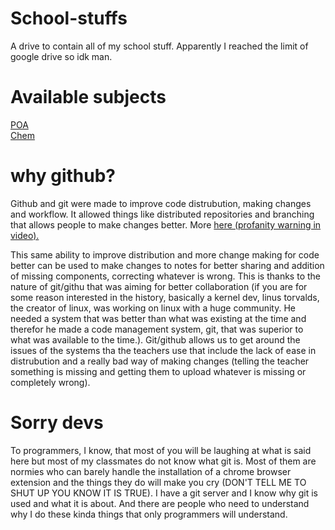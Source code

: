 # School-stuffs
A drive to contain all of my school stuff. Apparently I reached the limit of google drive so idk man.       

# Available subjects
[POA](https://github.com/pendragons-code/School-stuffs/tree/POA)    
[Chem](https://github.com/pendragons-code/School-stuffs/tree/Chem)    
    

# why github?
Github and git were made to improve code distrubution, making changes and workflow. It allowed things like distributed repositories and branching that allows people to make changes better. More [here (profanity warning in video).](https://www.youtube.com/watch?v=4XpnKHJAok8)   

This same ability to improve distribution and more change making for code better can be used to make changes to notes for better sharing and addition of missing components, correcting whatever is wrong. This is thanks to the nature of git/githu that was aiming for better collaboration (if you are for some reason interested in the history, basically a kernel dev, linus torvalds, the creator of linux, was working on linux with a huge community. He needed a system that was better than what was existing at the time and therefor he made a code management system, git, that was superior to what was available to the time.). Git/github allows us to get around the issues of the systems tha the teachers use that include the lack of ease in distrubution and a really bad way of making changes (telling the teacher something is missing and getting them to upload whatever is missing or completely wrong).    

    
    
    
    
    
    
    
    
    
# Sorry devs
To programmers, I know, that most of you will be laughing at what is said here but most of my classmates do not know what git is. Most of them are normies who can barely handle the installation of a chrome browser extension and the things they do will make you cry (DON'T TELL ME TO SHUT UP YOU KNOW IT IS TRUE). I have a git server and I know why git is used and what it is about. And there are people who need to understand why I do these kinda things that only programmers will understand.
